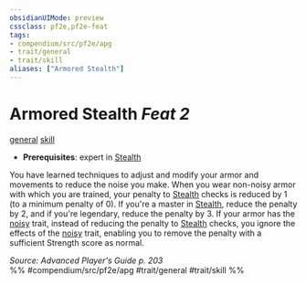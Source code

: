 ```yaml
---
obsidianUIMode: preview
cssclass: pf2e,pf2e-feat
tags:
- compendium/src/pf2e/apg
- trait/general
- trait/skill
aliases: ["Armored Stealth"]
---
```

# Armored Stealth  *Feat 2*  
[general](../../rules/traits/general.md)  [skill](../../rules/traits/skill.md)  

- **Prerequisites**: expert in [Stealth](../skills.md#Stealth)

You have learned techniques to adjust and modify your armor and movements to reduce the noise you make. When you wear non-noisy armor with which you are trained, your penalty to [Stealth](../skills.md#Stealth) checks is reduced by 1 (to a minimum penalty of 0). If you're a master in [Stealth](../skills.md#Stealth), reduce the penalty by 2, and if you're legendary, reduce the penalty by 3. If your armor has the [noisy](../../rules/traits/noisy.md) trait, instead of reducing the penalty to [Stealth](../skills.md#Stealth) checks, you ignore the effects of the [noisy](../../rules/traits/noisy.md) trait, enabling you to remove the penalty with a sufficient Strength score as normal.

*Source: Advanced Player's Guide p. 203*  
%% #compendium/src/pf2e/apg #trait/general #trait/skill %%